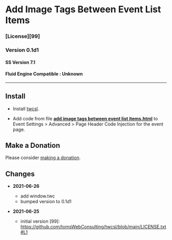 # Add Image Tags Between Event List Items

### [License][99]

### Version 0.1d1

#### SS Version 7.1

#### Fluid Engine Compatible : Unknown

---

## Install

* Install
  [twcsl](https://github.com/tomsWebConsulting/twcsl#install-options).
  
* Add code from file
  **[add image tags between event list items.html](add%20image%20tags%20between%20event%20list%20items.html#L1)**
  to Event Settings > Advanced > Page Header Code Injection for the event page.

## Make a Donation

Please consider
[making a donation](https://github.com/tomsWebConsulting/twcsl#make-a-donation).

## Changes

* **2021-06-26**

  * add window.twc
  * bumped version to 0.1d1
  
* **2021-06-25**

  * initial version
[99]: https://github.com/tomsWebConsulting/twcsl/blob/main/LICENSE.txt#L1
